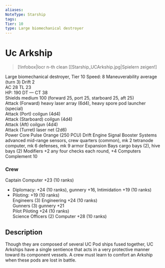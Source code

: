 ```yaml
---
aliases: 
NoteType: Starship
tags: 
Tier: 10
type: Large biomechanical destroyer
---
```


# Uc Arkship

> [!infobox|locr n-th clean
>  [[Starship_UCArkship.jpg|Spielern zeigen!]
> 
Large biomechanical destroyer, Tier 10 
Speed: 8
Maneuverability average (turn 3)
Drift 2  
AC 28
TL 23  
HP: 190
DT —
CT 38  
Shields medium 100 (forward 25, port 25, starboard 25, aft 25)  
Attack (Forward) heavy laser array (6d4), heavy spore pod launcher (special)  
Attack (Port) coilgun (4d4)  
Attack (Starboard) coilgun (4d4)  
Attack (Aft) coilgun (4d4)  
Attack (Turret) laser net (2d6)  
Power Core Pulse Orange (250 PCU)
Drift Engine Signal Booster
Systems advanced mid-range sensors, crew quarters (common), mk 2 tetranode computer, mk 6 defenses, mk 9 armor
Expansion Bays cargo bays (2), hive bays (2)
Modifiers +2 any four checks each round, +4 Computers
Complement 10

### Crew

Captain Computer +23 (10 ranks)
  - Diplomacy: +24 (10 ranks), gunnery +16, Intimidation +19 (10 ranks)
  - Piloting: +19 (10 ranks)  
Engineers (3) Engineering +24 (10 ranks)  
Gunners (3) gunnery +21  
Pilot Piloting +24 (10 ranks)  
Science Officers (2) Computer +28 (10 ranks)

## Description

Though they are composed of several UC Pod ships fused together, UC Arkships have a single sentience that acts in a very protective manner toward its component vessels. A crew must learn to comfort an Arkship when these pods are lost in battle.
